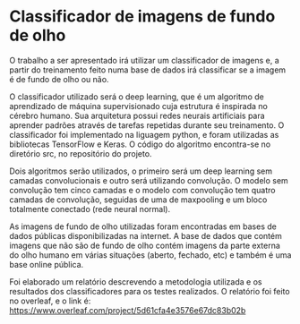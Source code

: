 # Classificador de imagens de fundo de olho

O trabalho a ser apresentado irá utilizar um classificador de imagens e, a partir do treinamento feito numa base de dados irá classificar se a imagem é de fundo de olho ou não. 

O classificador utilizado será o deep learning, que é um algoritmo de aprendizado de máquina supervisionado cuja estrutura é inspirada no cérebro humano. Sua arquitetura possui redes neurais artificiais para aprender padrões através de tarefas repetidas durante seu treinamento. O classificador foi implementado na liguagem python, e foram utilizadas as bibliotecas TensorFlow e Keras. O código do algoritmo encontra-se no diretório src, no repositório do projeto.

Dois algoritmos serão utilizados, o primeiro será um deep learning sem camadas convolucionais e outro será utilizando convolução. O modelo sem convolução tem cinco camadas e o modelo com convolução tem quatro camadas de convolução, seguidas de uma de maxpooling e um bloco totalmente conectado (rede neural normal).

As imagens de fundo de olho utilizadas foram encontradas em bases de dados públicas disponibilizadas na internet. A base de dados que contém imagens que não são de fundo de olho contém imagens da parte externa do olho humano em várias situações (aberto, fechado, etc) e também é uma base online pública.

Foi elaborado um relatório descrevendo a metodologia utilizada e os resultados dos classificadores para os testes realizados. O relatório foi feito no overleaf, e o link é: <https://www.overleaf.com/project/5d61cfa4e3576e67dc83b02b>
